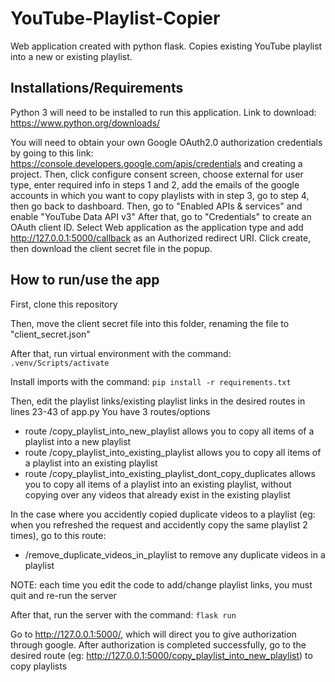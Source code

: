 # YouTube-Playlist-Copier
Web application created with python flask. Copies existing YouTube playlist into a new or existing playlist.

## Installations/Requirements
Python 3 will need to be installed to run this application.
Link to download: https://www.python.org/downloads/

You will need to obtain your own Google OAuth2.0 authorization credentials by going to this link: https://console.developers.google.com/apis/credentials and creating a project. Then, click configure consent screen, choose external for user type, enter required info in steps 1 and 2, add the emails of the google accounts in which you want to copy playlists with in step 3, go to step 4, then go back to dashboard.
Then, go to "Enabled APIs & services" and enable "YouTube Data API v3"
After that, go to "Credentials" to create an OAuth client ID. Select Web application as the application type and add http://127.0.0.1:5000/callback as an Authorized redirect URI.
Click create, then download the client secret file in the popup.


## How to run/use the app
First, clone this repository

Then, move the client secret file into this folder, renaming the file to "client_secret.json"

After that, run virtual environment with the command:
```.venv/Scripts/activate```

Install imports with the command:
```pip install -r requirements.txt```

Then, edit the playlist links/existing playlist links in the desired routes in lines 23-43 of app.py
You have 3 routes/options
- route /copy_playlist_into_new_playlist allows you to copy all items of a playlist into a new playlist
- route /copy_playlist_into_existing_playlist allows you to copy all items of a playlist into an existing playlist
- route /copy_playlist_into_existing_playlist_dont_copy_duplicates allows you to copy all items of a playlist into an existing playlist, without copying over any videos that already exist in the existing playlist

In the case where you accidently copied duplicate videos to a playlist (eg: when you refreshed the request and accidently copy the same playlist 2 times), go to this route:
- /remove_duplicate_videos_in_playlist to remove any duplicate videos in a playlist

NOTE: each time you edit the code to add/change playlist links, you must quit and re-run the server

After that, run the server with the command:
```flask run```

Go to http://127.0.0.1:5000/, which will direct you to give authorization through google.
After authorization is completed successfully, go to the desired route (eg: http://127.0.0.1:5000/copy_playlist_into_new_playlist) to copy playlists

